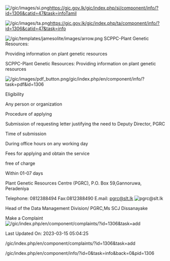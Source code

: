 <!-- Source: https://gic.gov.lk/gic/index.php/en/component/info/?id=1306&catid=47&task=info -->

![/gic/images/si.png](/gic/images/si.png)https://gic.gov.lk/gic/index.php/si/component/info/?id=1306&catid=47&task=infoTamil

![/gic/images/ta.png](/gic/images/ta.png)https://gic.gov.lk/gic/index.php/ta/component/info/?id=1306&catid=47&task=info

![/gic/templates/jamesolite/images/arrow.png](/gic/templates/jamesolite/images/arrow.png) SCPPC-Plant Genetic Resources:

Providing information on plant genetic resources

SCPPC-Plant Genetic Resources: Providing information on plant genetic resources

![/gic/images/pdf_button.png](/gic/images/pdf_button.png)/gic/index.php/en/component/info/?task=pdf&id=1306

Eligibility 

Any person or organization

Procedure of applying

Submission of requesting letter justifying the need to Deputy Director, PGRC

Time of submission

During office hours on any working day

Fees for applying and obtain the service

free of charge

Within 01-07 days

Plant Genetic Resources Centre (PGRC), P.O. Box 59,Gannoruwa, Peradeniya

Telephone: 0812388494 Fax:0812388490 E.mail: pgrc@slt.lk ![pgrc@slt.lk](pgrc@slt.lk)

Head of the Data Management Division/ PGRC,Ms SCJ Dissanayake

Make a Complaint ![/gic/index.php/en/component/complaints/?id=1306&task=add](/gic/index.php/en/component/complaints/?id=1306&task=add)

Last Updated On: 2023-03-15 05:04:25

/gic/index.php/en/component/complaints/?id=1306&task=add

/gic/index.php/en/component/info/?id=0&task=info&back=0&pid=1306